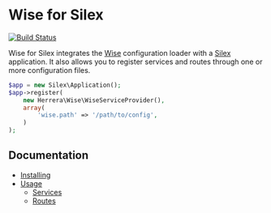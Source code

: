 Wise for Silex
==============

[![Build Status]](http://travis-ci.org/herrera-io/php-silex-wise)

Wise for Silex integrates the [Wise][] configuration loader with a [Silex][]
application. It also allows you to register services and routes through one
or more configuration files.

```php
$app = new Silex\Application();
$app->register(
    new Herrera\Wise\WiseServiceProvider(),
    array(
        'wise.path' => '/path/to/config',
    )
);
```

Documentation
-------------

- [Installing][]
- [Usage][]
    - [Services][]
    - [Routes][]

[Build Status]: https://secure.travis-ci.org/herrera-io/php-silex-wise.png?branch=master
[Wise]: https://github.com/herrera-io/php-wise
[Silex]: http://silex.sensiolabs.org/
[Installing]: doc/00-Installing.md
[Usage]: doc/01-Usage.md
[Services]: doc/02-Services.md
[Routes]: doc/03-Routes.md
